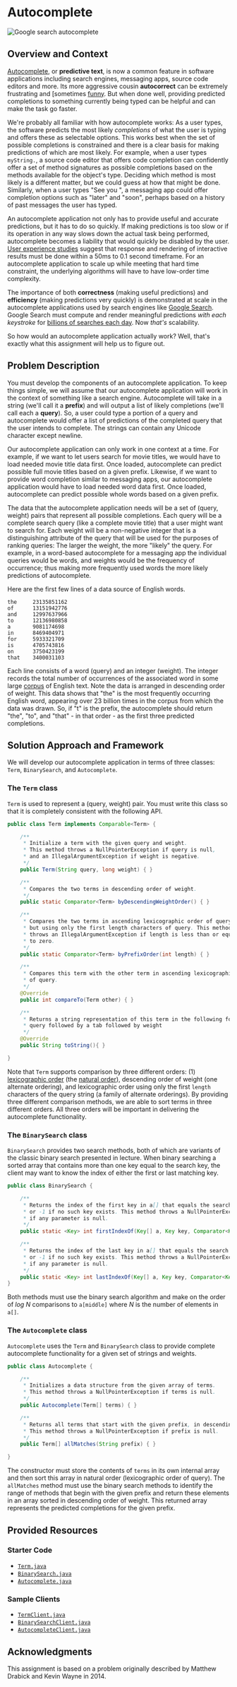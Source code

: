 # Autocomplete

![Google search autocomplete](img/google-autocomplete-small.png)

## Overview and Context

[Autocomplete](https://en.wikipedia.org/wiki/Autocomplete), or **predictive
text**, is now a common feature in software applications including search
engines, messaging apps, source code editors and more. Its more aggressive
cousin **autocorrect** can be extremely frustrating and [sometimes
[funny](img/autocorrect-fail.jpg). But when done well, providing predicted
completions to something currently being typed can be helpful and can make
the task go faster.

We're probably all familiar with how autocomplete works: As a user types, the
software predicts the most likely *completions* of what the user is typing and
offers these as selectable options. This works best when the set of possible
completions is constrained and there is a clear basis for making predictions
of which are most likely. For example, when a user types `myString.`, a source
code editor that offers code completion can confidently offer a set of method
signatures as possible completions based on the methods available for the
object's type. Deciding which method is most likely is a different matter, but
we could guess at how that might be done. Similarly, when a user types "See
you ", a messaging app could offer completion options such as "later" and
"soon", perhaps based on a history of past messages the user has typed.

An autocomplete application not only has to provide useful and accurate
predictions, but it has to do so quickly. If making predictions is too slow or
if its operation in any way slows down the actual task being performed,
autocomplete becomes a liability that would quickly be disabled by the user.
[User experience studies](https://www.nngroup.com/articles/powers-of-10-time-scales-in-ux/)
suggest that response and rendering of interactive results must be done within
a 50ms to 0.1 second timeframe. For an autocomplete application to scale up
while meeting that hard time constraint, the underlying algorithms will have
to have low-order time complexity.

The importance of both **correctness** (making useful predictions) and
**efficiency** (making predictions very quickly) is demonstrated at scale in
the autocomplete applications used by search engines like 
[Google Search](https://blog.google/products/search/how-google-autocomplete-works-search/).
Google Search must compute and render meaningful predictions *with each
keystroke* for [billions of searches each day](https://www.internetlivestats.com/google-search-statistics/). Now
*that's* scalability.

So how would an autocomplete application actually work? Well, that's exactly
what this assignment will help us to figure out.


## Problem Description

You must develop the components of an autocomplete application. To keep things
simple, we will assume that our autocomplete application will work in the
context of something like a search engine. Autocomplete will take in a string
(we'll call it a **prefix**) and will output a list of likely completions
(we'll call each a **query**). So, a user could type a portion of a query and
autocomplete would offer a list of predictions of the completed query that the
user intends to complete. The strings can contain any Unicode character except
newline.

Our autocomplete application can only work in one context at a time. For
example, if we want to let users search for movie titles, we would have to
load needed movie title data first. Once loaded, autocomplete can predict
possible full movie titles based on a given prefix. Likewise, if we want to
provide word completion similar to messaging apps, our autocomplete
application would have to load needed word data first. Once loaded,
autocomplete can predict possible whole words based on a given prefix.

The data that the autocomplete application needs will be a set of (query,
weight) pairs that represent all possible completions. Each query will be a
complete search query (like a complete movie title) that a user might want to
search for. Each weight will be a non-negative integer that is a
distinguishing attribute of the query that will be used for the purposes of
ranking queries: The larger the weight, the more "likely" the query. For
example, in a word-based autocomplete for a messaging app the individual
queries would be words, and weights would be the frequency of occurrence; thus
making more frequently used words the more likely predictions of autocomplete.

Here are the first few lines of a data source of English words.

```
the     23135851162
of      13151942776
and     12997637966
to      12136980858
a       9081174698
in      8469404971
for     5933321709
is      4705743816
on      3750423199
that    3400031103
```

Each line consists of a word (query) and an integer (weight). The integer
records the total number of occurrences of the associated word in some large
[corpus](https://www.google.com/search?q=define+corpus) of English text. Note
the data is arranged in descending order of weight. This data shows that "the"
is the most frequently occurring English word, appearing over 23 billion times
in the corpus from which the data was drawn. So, if "t" is the prefix, the
autocomplete should return "the", "to", and "that" - in that order - as the
first three predicted completions.


## Solution Approach and Framework

We will develop our autocomplete application in terms of three classes:
`Term`, `BinarySearch`, and `Autocomplete`.

### The `Term` class

`Term` is used to represent a (query, weight) pair. You must write this class
so that it is completely consistent with the following API.

```java
public class Term implements Comparable<Term> {

    /**
     * Initialize a term with the given query and weight.
     * This method throws a NullPointerException if query is null,
     * and an IllegalArgumentException if weight is negative.
     */
    public Term(String query, long weight) { }

    /**
     * Compares the two terms in descending order of weight.
     */
    public static Comparator<Term> byDescendingWeightOrder() { }

    /**
     * Compares the two terms in ascending lexicographic order of query,
     * but using only the first length characters of query. This method
     * throws an IllegalArgumentException if length is less than or equal
     * to zero.
     */
    public static Comparator<Term> byPrefixOrder(int length) { }

    /**
     * Compares this term with the other term in ascending lexicographic order
     * of query.
     */
    @Override
    public int compareTo(Term other) { }

    /**
     * Returns a string representation of this term in the following format:
     * query followed by a tab followed by weight
     */
    @Override
    public String toString(){ }

}
```

Note that `Term` supports comparison by three different orders: (1)
[lexicographic order](https://en.wikipedia.org/wiki/Lexicographic_order) 
(the [natural order](https://docs.oracle.com/en/java/javase/14/docs/api/java.base/java/lang/String.html#compareTo(java.lang.String))),
descending order of weight (one alternate ordering), and lexicographic order
using only the first `length` characters of the query string (a family of
alternate orderings). By providing three different comparison methods, we are
able to sort terms in three different orders. All three orders will be
important in delivering the autocomplete functionality.


### The `BinarySearch` class

`BinarySearch` provides two search methods, both of which are variants of the
classic binary search presented in lecture. When binary searching a sorted
array that contains more than one key equal to the search key, the client may
want to know the index of either the first or last matching key.


```java
public class BinarySearch {

    /**
     * Returns the index of the first key in a[] that equals the search key, 
     * or -1 if no such key exists. This method throws a NullPointerException
     * if any parameter is null.
     */
    public static <Key> int firstIndexOf(Key[] a, Key key, Comparator<Key> comparator) { }

    /**
     * Returns the index of the last key in a[] that equals the search key, 
     * or -1 if no such key exists. This method throws a NullPointerException
     * if any parameter is null.
     */
    public static <Key> int lastIndexOf(Key[] a, Key key, Comparator<Key> comparator) { }
}
```

Both methods must use the binary search algorithm and make on the order of *log
N* comparisons to `a[middle]` where *N* is the number of elements in `a[]`.


### The `Autocomplete` class

`Autocomplete` uses the `Term` and `BinarySearch` class to provide complete
autocomplete functionality for a given set of strings and weights.

```java
public class Autocomplete {

	/**
	 * Initializes a data structure from the given array of terms.
	 * This method throws a NullPointerException if terms is null.
	 */
	public Autocomplete(Term[] terms) { }

	/** 
	 * Returns all terms that start with the given prefix, in descending order of weight. 
	 * This method throws a NullPointerException if prefix is null.
	 */
	public Term[] allMatches(String prefix) { }

}
```

The constructor must store the contents of `terms` in its own internal array
and then sort this array in natural order (lexicographic order of query). The
`allMatches` method must use the binary search methods to identify the range
of methods that begin with the given prefix and return these elements in an
array sorted in descending order of weight. This returned array represents the
predicted completions for the given prefix.


## Provided Resources

### Starter Code 

- [`Term.java`](../src/Term.java)
- [`BinarySearch.java`](../src/BinarySearch.java)
- [`Autocomplete.java`](../src/Autocomplete.java)

### Sample Clients

- [`TermClient.java`](../src/TermClient.java)
- [`BinarySearchClient.java`](../src/BinarySearchClient.java)
- [`AutocompleteClient.java`](../src/AutocompleteClient.java)

## Acknowledgments

This assignment is based on a problem originally described by Matthew Drabick
and Kevin Wayne in 2014.
